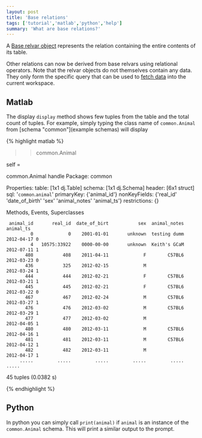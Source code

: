```yaml
---
layout: post
title: 'Base relations'
tags: ['tutorial','matlab','python','help']
summary: 'What are base relations?'
---
```


A [Base relvar object](/2015/05/05/baserelvars/) represents the relation containing the entire contents of its table. 

Other relations can now be derived from base relvars using relational operators. Note that the relvar objects do not themselves contain any data. They only form the specific query that can be  used to [fetch data](/2015/05/05/fetchingdata/) into the current workspace.


## Matlab

The display `display` method shows few tuples from the table and the total count of tuples.  For example, simply typing the class name of `common.Animal` from [schema "common"](example schemas) will display

{% highlight matlab %}
>> common.Animal

self = 

  common.Animal handle
  Package: common

  Properties:
           table: [1x1 dj.Table]
          schema: [1x1 dj.Schema]
          header: [6x1 struct]
             sql: '`common`.`animal`'
      primaryKey: {'animal_id'}
    nonKeyFields: {'real_id'  'date_of_birth'  'sex'  'animal_notes'  'animal_ts'}
    restrictions: {}

  Methods, Events, Superclasses


     animal_id       real_id  date_of_birt           sex  animal_notes     animal_ts
             0             0    2001-01-01       unknown  testing dumm  2012-04-17 0
             4   10575:33922    0000-00-00       unknown  Keith's GCaM  2012-07-11 1
           408           408    2011-04-11             F        C57BL6  2012-03-23 0
           436           325    2012-02-15             M                2012-03-24 1
           444           444    2012-02-21             F        C57BL6  2012-03-21 1
           445           445    2012-02-21             F        C57BL6  2012-03-22 0
           467           467    2012-02-24             M        C57BL6  2012-03-27 1
           476           476    2012-03-02             M        C57BL6  2012-03-29 1
           477           477    2012-03-02             M                2012-04-05 1
           480           480    2012-03-11             M        C57BL6  2012-04-16 1
           481           481    2012-03-11             M        C57BL6  2012-04-12 1
           482           482    2012-03-11             M                2012-04-17 1
         .....         .....         .....         .....         .....         .....
45 tuples (0.0382 s)

{% endhighlight %}

## Python

In python you can simply call `print(animal)` if `animal` is an instance of the `common.Animal` schema. This will print a similar output to the prompt. 

